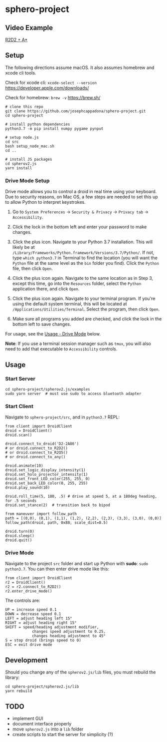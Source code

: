# sphero-project

## Video Example
[R2D2 + A*](https://www.youtube.com/watch?v=qjIhtkhbPT8)

## Setup

The following directions assume macOS. It also assumes homebrew and xcode cli tools.

Check for xcode cli:
```xcode-select --version```
https://developer.apple.com/downloads/

Check for homebrew:
```brew -v```
https://brew.sh/

```
# clone this repo
git clone https://github.com/josephcappadona/sphero-project.git
cd sphero-project

# install python dependencies
python3.7 -m pip install numpy pygame pynput

# setup node.js
cd src
bash setup_node_mac.sh
cd ..

# install JS packages
cd spherov2.js
yarn install
```

### Drive Mode Setup

Drive mode allows you to control a droid in real time using your keyboard. Due to security reasons, on Mac OS, a few steps are needed to set this up to allow Python to interpret keystrokes.

1. Go to `System Preferences` -> `Security & Privacy` -> `Privacy tab` -> `Accessibility`.

2. Click the lock in the bottom left and enter your password to make changes.

3. Click the plus icon. Navigate to your Python 3.7 installation. This will likely be at `/Library/Frameworks/Python.framework/Versions/3.7/Python/`. If not, type `which python3.7` in Terminal to find the location (you will want the `Python` file at the same level as the `bin` folder you find). Click the `Python` file, then click `Open`.

4. Click the plus icon again. Navigate to the same location as in Step 3, except this time, go into the `Resources` folder, select the `Python` application there, and click `Open`.

5. Click the plus icon again. Navigate to your terminal program. If you're using the default system terminal, this will be located at `/Applications/Utilities/Terminal`. Select the program, then click `Open`.

6. Make sure all programs you added are checked, and click the lock in the bottom left to save changes.

For usage, see the [Usage - Drive Mode](#usage-drive-mode) below.

**Note**: If you use a terminal session manager such as `tmux`, you will also need to add that executable to `Accessibility` controls.

## Usage

### Start Server
```
cd sphero-project/spherov2.js/examples
sudo yarn server  # must use sudo to access bluetooth adapter
```

### Start Client
Navigate to `sphero-project/src`, and in `python3.7` REPL:
```
from client import DroidClient
droid = DroidClient()
droid.scan()

droid.connect_to_droid('D2-2A86')
# or droid.connect_to_R2D2()
# or droid.connect_to_R2Q5()
# or droid.connect_to_any()

droid.animate(10)
droid.set_logic_display_intensity(1)
droid.set_holo_projector_intensity(1)
droid.set_front_LED_color(255, 255, 0)
droid.set_back_LED_color(0, 255, 255)
droid.play_sound(10)

droid.roll_time(5, 180, .5) # drive at speed 5, at a 180deg heading, for .5 seconds
droid.set_stance(2)  # transition back to bipod

from maneuver import follow_path
path = [(0,0), (0,1), (1,1), (1,2), (2,2), (2,3), (3,3), (3,0), (0,0)]
follow_path(droid, path, 0x88, scale_dist=0.5)

droid.turn(0)
droid.sleep()
droid.quit()
```

<h3 id="usage-drive-mode">
Drive Mode
</h3>

Navigate to the project `src` folder and start up Python with **sudo**: `sudo python3.7`. You can then enter drive mode like this:
```
from client import DroidClient
r2 = DroidClient()
r2 = r2.connect_to_R2D2()
r2.enter_drive_mode()
```

The controls are:
```
UP = increase speed 0.1
DOWN = decrease speed 0.1
LEFT = adjust heading left 15°
RIGHT = adjust heading right 15°
SHIFT = speed/heading adjustment modifier,
            changes speed adjustment to 0.25,
            changes heading adjustment to 45°
S = stop droid (brings speed to 0)
ESC = exit drive mode
```

## Development

Should you change any of the `spherov2.js/lib` files, you must rebuild the library:

```
cd sphero-project/spherov2.js/lib
yarn rebuild
```

## TODO

* implement GUI
* document interface properly
* move `spherov2.js` into a `lib` folder
* create scripts to start the server for simplicity (?)
